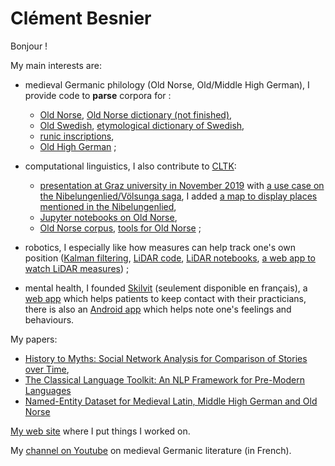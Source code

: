 # Clément Besnier

Bonjour !

My main interests are:

- medieval Germanic philology (Old Norse, Old/Middle High German), I provide code to **parse** corpora for :
  * [Old Norse](https://github.com/clemsciences/old_norse_corpus), [Old Norse dictionary (not finished)](https://github.com/clemsciences/old_norse_dictionary_zoega),
  * [Old Swedish](https://github.com/clemsciences/old_swedish_texts), [etymological dictionary of Swedish](https://github.com/clemsciences/svety), 
  * [runic inscriptions](https://github.com/clemsciences/old_norse_runes_db),  
  * [Old High German](https://github.com/clemsciences/old_high_german_texts) ;
  
- computational linguistics, I also contribute to [CLTK](https://github.com/cltk):
  * [presentation at Graz university in November 2019](https://github.com/clemsciences/cltk-2019-graz) with [a use case on the Nibelungenlied/Völsunga saga](https://github.com/clemsciences/comparison_sigurdr_siegfried), I added [a map to display places mentioned in the Nibelungenlied](https://github.com/clemsciences/nibelungen_map),
  * [Jupyter notebooks on Old Norse](https://github.com/clemsciences/old_norse_notebook),
  * [Old Norse corpus](https://github.com/cltk/non_texts), [tools for Old Norse](https://github.com/cltk/non_models_cltk) ;
  
- robotics, I especially like how measures can help track one's own position ([Kalman filtering](https://github.com/clemsciences/filtrage_kalman), [LiDAR code](https://github.com/gobgob/lidar-processor), [LiDAR notebooks](https://github.com/clemsciences/lidar-notebooks), [a web app to watch LiDAR measures](https://github.com/clemsciences/lidar-server-flask-vue)) ;

- mental health, I founded [Skilvit](https://github.com/skilvit) (seulement disponible en français), a [web app](https://www.skilvit.fr) which helps patients to keep contact with their practicians, there is also an [Android app](https://github.com/skilvit/skilvit-android) which helps note one's feelings and behaviours.

My papers:
- [History to Myths: Social Network Analysis for Comparison of Stories over Time](https://aclanthology.org/2020.latechclfl-1.1/),
- [The Classical Language Toolkit: An NLP Framework for Pre-Modern Languages](https://aclanthology.org/2021.acl-demo.3/)
- [Named-Entity Dataset for Medieval Latin, Middle High German and Old Norse](https://openhumanitiesdata.metajnl.com/articles/10.5334/johd.36/)

[My web site](https://clementbesnier.eu) where I put things I worked on.

My [channel on Youtube](https://www.youtube.com/channel/UCZz4Zz79hldhYGIuIPIht5g?view_as=subscriber) on medieval Germanic literature (in French).


